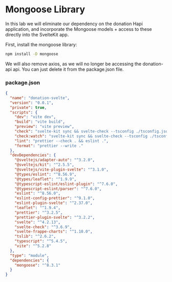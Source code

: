 # Mongoose Library

In this lab we will eliminate our dependency on the donation Hapi application, and incorporate the Mongoose models + access to these directly into the SvelteKit app.

First, install the mongoose library:

~~~bash
npm install -D mongoose
~~~

We will also remove axios, as we will no longer be accessing the donation-api api. You can just delete it from the package.json file.

### package.json

~~~json
{
  "name": "donation-svelte",
  "version": "0.0.1",
  "private": true,
  "scripts": {
    "dev": "vite dev",
    "build": "vite build",
    "preview": "vite preview",
    "check": "svelte-kit sync && svelte-check --tsconfig ./tsconfig.json",
    "check:watch": "svelte-kit sync && svelte-check --tsconfig ./tsconfig.json --watch",
    "lint": "prettier --check . && eslint .",
    "format": "prettier --write ."
  },
  "devDependencies": {
    "@sveltejs/adapter-auto": "^3.2.0",
    "@sveltejs/kit": "^2.5.5",
    "@sveltejs/vite-plugin-svelte": "^3.1.0",
    "@types/eslint": "^8.56.9",
    "@types/leaflet": "^1.9.9",
    "@typescript-eslint/eslint-plugin": "^7.6.0",
    "@typescript-eslint/parser": "^7.6.0",
    "eslint": "^8.56.0",
    "eslint-config-prettier": "^9.1.0",
    "eslint-plugin-svelte": "^2.37.0",
    "leaflet": "^1.9.4",
    "prettier": "^3.2.5",
    "prettier-plugin-svelte": "^3.2.2",
    "svelte": "^4.2.13",
    "svelte-check": "^3.6.9",
    "svelte-frappe-charts": "^1.10.0",
    "tslib": "^2.6.2",
    "typescript": "^5.4.5",
    "vite": "^5.2.8"
  },
  "type": "module",
  "dependencies": {
    "mongoose": "^8.3.1"
  }
}
~~~

